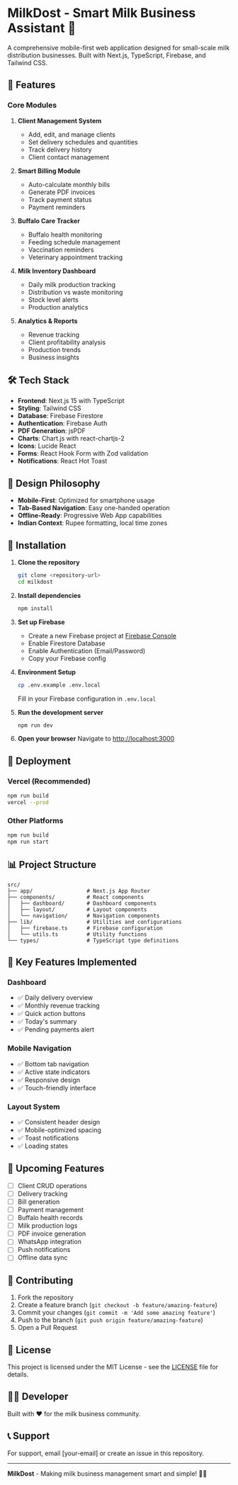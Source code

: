 # MilkDost - Smart Milk Business Assistant 🥛

A comprehensive mobile-first web application designed for small-scale milk distribution businesses. Built with Next.js, TypeScript, Firebase, and Tailwind CSS.

## 🚀 Features

### Core Modules
1. **Client Management System**
   - Add, edit, and manage clients
   - Set delivery schedules and quantities
   - Track delivery history
   - Client contact management

2. **Smart Billing Module**
   - Auto-calculate monthly bills
   - Generate PDF invoices
   - Track payment status
   - Payment reminders

3. **Buffalo Care Tracker**
   - Buffalo health monitoring
   - Feeding schedule management
   - Vaccination reminders
   - Veterinary appointment tracking

4. **Milk Inventory Dashboard**
   - Daily milk production tracking
   - Distribution vs waste monitoring
   - Stock level alerts
   - Production analytics

5. **Analytics & Reports**
   - Revenue tracking
   - Client profitability analysis
   - Production trends
   - Business insights

## 🛠️ Tech Stack

- **Frontend**: Next.js 15 with TypeScript
- **Styling**: Tailwind CSS
- **Database**: Firebase Firestore
- **Authentication**: Firebase Auth
- **PDF Generation**: jsPDF
- **Charts**: Chart.js with react-chartjs-2
- **Icons**: Lucide React
- **Forms**: React Hook Form with Zod validation
- **Notifications**: React Hot Toast

## 📱 Design Philosophy

- **Mobile-First**: Optimized for smartphone usage
- **Tab-Based Navigation**: Easy one-handed operation
- **Offline-Ready**: Progressive Web App capabilities
- **Indian Context**: Rupee formatting, local time zones

## 🔧 Installation

1. **Clone the repository**
   ```bash
   git clone <repository-url>
   cd milkdost
   ```

2. **Install dependencies**
   ```bash
   npm install
   ```

3. **Set up Firebase**
   - Create a new Firebase project at [Firebase Console](https://console.firebase.google.com)
   - Enable Firestore Database
   - Enable Authentication (Email/Password)
   - Copy your Firebase config

4. **Environment Setup**
   ```bash
   cp .env.example .env.local
   ```
   Fill in your Firebase configuration in `.env.local`

5. **Run the development server**
   ```bash
   npm run dev
   ```

6. **Open your browser**
   Navigate to [http://localhost:3000](http://localhost:3000)

## 🚀 Deployment

### Vercel (Recommended)
```bash
npm run build
vercel --prod
```

### Other Platforms
```bash
npm run build
npm run start
```

## 📊 Project Structure

```
src/
├── app/                 # Next.js App Router
├── components/          # React components
│   ├── dashboard/       # Dashboard components
│   ├── layout/          # Layout components
│   └── navigation/      # Navigation components
├── lib/                 # Utilities and configurations
│   ├── firebase.ts      # Firebase configuration
│   └── utils.ts         # Utility functions
└── types/               # TypeScript type definitions
```

## 🔑 Key Features Implemented

### Dashboard
- ✅ Daily delivery overview
- ✅ Monthly revenue tracking
- ✅ Quick action buttons
- ✅ Today's summary
- ✅ Pending payments alert

### Mobile Navigation
- ✅ Bottom tab navigation
- ✅ Active state indicators
- ✅ Responsive design
- ✅ Touch-friendly interface

### Layout System
- ✅ Consistent header design
- ✅ Mobile-optimized spacing
- ✅ Toast notifications
- ✅ Loading states

## 🎯 Upcoming Features

- [ ] Client CRUD operations
- [ ] Delivery tracking
- [ ] Bill generation
- [ ] Payment management
- [ ] Buffalo health records
- [ ] Milk production logs
- [ ] PDF invoice generation
- [ ] WhatsApp integration
- [ ] Push notifications
- [ ] Offline data sync

## 🤝 Contributing

1. Fork the repository
2. Create a feature branch (`git checkout -b feature/amazing-feature`)
3. Commit your changes (`git commit -m 'Add some amazing feature'`)
4. Push to the branch (`git push origin feature/amazing-feature`)
5. Open a Pull Request

## 📄 License

This project is licensed under the MIT License - see the [LICENSE](LICENSE) file for details.

## 👨‍💻 Developer

Built with ❤️ for the milk business community.

## 📞 Support

For support, email [your-email] or create an issue in this repository.

---

**MilkDost** - Making milk business management smart and simple! 🐄✨
